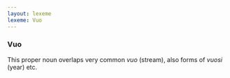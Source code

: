 ```yaml
---
layout: lexeme
lexeme: Vuo
---
```


###  Vuo 
This proper noun overlaps  very common *vuo* (stream), also forms of *vuosi* (year) etc.

